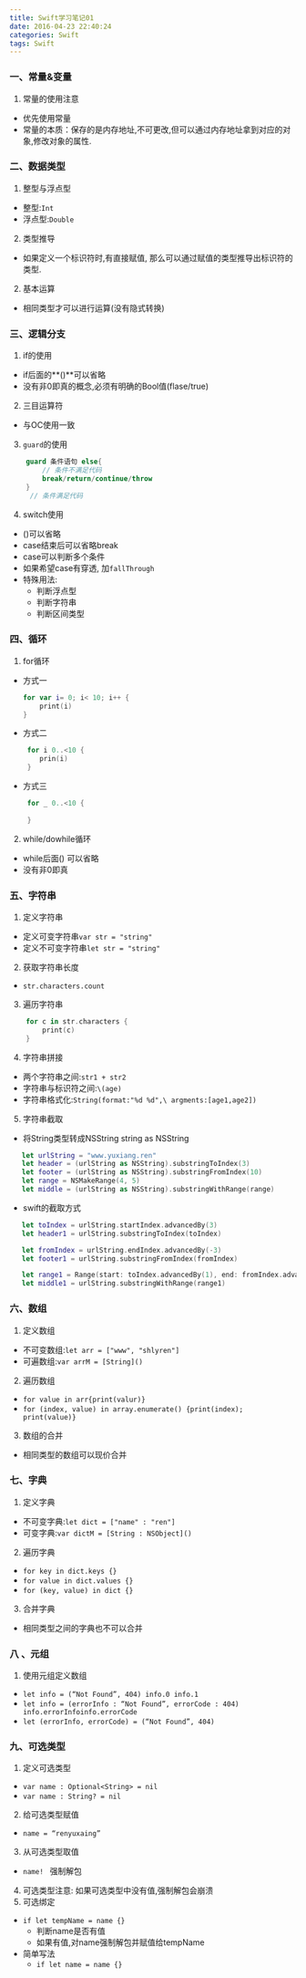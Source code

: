 ```yaml
---
title: Swift学习笔记01
date: 2016-04-23 22:40:24
categories: Swift
tags: Swift
---
```


### 一、常量&变量
1. 常量的使用注意
* 优先使用常量
* 常量的本质：保存的是内存地址,不可更改,但可以通过内存地址拿到对应的对象,修改对象的属性.

<!-- more -->

### 二、数据类型
1. 整型与浮点型
* 整型:`Int`
* 浮点型:`Double`
2. 类型推导
* 如果定义一个标识符时,有直接赋值, 那么可以通过赋值的类型推导出标识符的类型.
2. 基本运算
* 相同类型才可以进行运算(没有隐式转换)

### 三、逻辑分支
1. if的使用
* if后面的**()**可以省略
* 没有非0即真的概念,必须有明确的Bool值(flase/true)
2. 三目运算符
* 与OC使用一致
3. `guard`的使用

```swift
    guard 条件语句 else{
        // 条件不满足代码
        break/return/continue/throw
    }
     // 条件满足代码
```

4. switch使用
* ()可以省略
* case结束后可以省略break
* case可以判断多个条件
* 如果希望case有穿透, 加`fallThrough`
* 特殊用法:
     * 判断浮点型
     * 判断字符串
     * 判断区间类型

### 四、循环
1. for循环
*  方式一

    ```swift
    for var i= 0; i< 10; i++ {
        print(i)
    }
    ```
* 方式二

    ```swift
     for i 0..<10 {
        prin(i)
     }
    ```
* 方式三

    ```swift
     for _ 0..<10 {
        
     }
    ```
2. while/dowhile循环
* while后面() 可以省略
* 没有非0即真

### 五、字符串
1. 定义字符串
* 定义可变字符串`var str = "string"`
* 定义不可变字符串`let str = "string"`
2. 获取字符串长度
* `str.characters.count`
3. 遍历字符串

```swift
    for c in str.characters {
        print(c)
    }
```
4. 字符串拼接
* 两个字符串之间:`str1 + str2`
* 字符串与标识符之间:`\(age)`
* 字符串格式化:`String(format:"%d %d",\ argments:[age1,age2])`
5. 字符串截取
* 将String类型转成NSString string as NSString

 ```swift
    let urlString = "www.yuxiang.ren"  
    let header = (urlString as NSString).substringToIndex(3)
    let footer = (urlString as NSString).substringFromIndex(10)
    let range = NSMakeRange(4, 5)
    let middle = (urlString as NSString).substringWithRange(range)
 ```
* swift的截取方式

 ```swift   
    let toIndex = urlString.startIndex.advancedBy(3)
    let header1 = urlString.substringToIndex(toIndex)

    let fromIndex = urlString.endIndex.advancedBy(-3)
    let footer1 = urlString.substringFromIndex(fromIndex)

    let range1 = Range(start: toIndex.advancedBy(1), end: fromIndex.advancedBy(-1))
    let middle1 = urlString.substringWithRange(range1)
 ```

### 六、数组
 1. 定义数组
  * 不可变数组:`let arr = ["www", "shlyren"]`
  * 可遍数组:`var arrM = [String]()`
 2. 遍历数组
  * `for value in arr{print(valur)}`
  * `for (index, value) in array.enumerate() {print(index); print(value)}`
 3. 数组的合并
  * 相同类型的数组可以现价合并

### 七、字典
1. 定义字典
* 不可变字典:`let dict = ["name" : "ren"]`
* 可变字典:`var dictM = [String : NSObject]()`
2. 遍历字典
* `for key in dict.keys {}`
* `for value in dict.values {}`
* `for (key, value) in dict {}`
3. 合并字典
* 相同类型之间的字典也不可以合并

### 八 、元组
1. 使用元组定义数组
* `let info = (“Not Found”, 404) info.0 info.1`
* `let info = (errorInfo : “Not Found”, errorCode : 404) info.errorInfoinfo.errorCode`
* `let (errorInfo, errorCode) = (“Not Found”, 404)`

### 九、可选类型
1. 定义可选类型
* `var name : Optional<String> = nil`
* `var name : String? = nil`
2. 给可选类型赋值
* `name = “renyuxaing”`
3. 从可选类型取值
* `name! ` 强制解包
4. 可选类型注意: 如果可选类型中没有值,强制解包会崩溃
5. 可选绑定
* `if let tempName = name {} `
     * 判断name是否有值
     * 如果有值,对name强制解包并赋值给tempName
* 简单写法 
     * `if let name = name {}`


